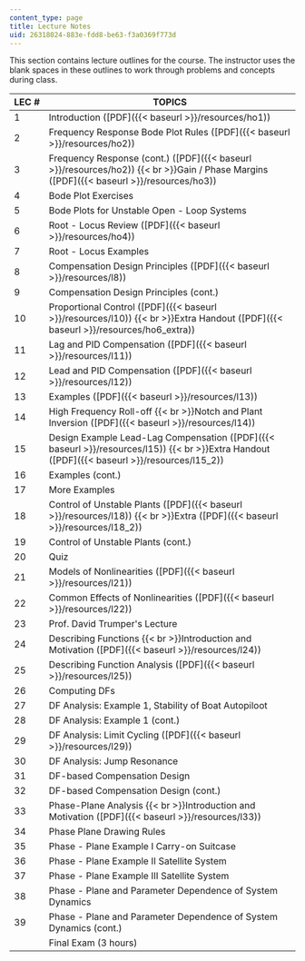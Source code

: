 ```yaml
---
content_type: page
title: Lecture Notes
uid: 26318024-883e-fdd8-be63-f3a0369f773d
---
```


This section contains lecture outlines for the course. The instructor uses the blank spaces in these outlines to work through problems and concepts during class.

| LEC # | TOPICS |
| --- | --- |
| 1 | Introduction ([PDF]({{< baseurl >}}/resources/ho1)) |
| 2 | Frequency Response Bode Plot Rules ([PDF]({{< baseurl >}}/resources/ho2)) |
| 3 | Frequency Response (cont.) ([PDF]({{< baseurl >}}/resources/ho2))  {{< br >}}Gain / Phase Margins ([PDF]({{< baseurl >}}/resources/ho3)) |
| 4 | Bode Plot Exercises |
| 5 | Bode Plots for Unstable Open - Loop Systems |
| 6 | Root - Locus Review ([PDF]({{< baseurl >}}/resources/ho4)) |
| 7 | Root - Locus Examples |
| 8 | Compensation Design Principles ([PDF]({{< baseurl >}}/resources/l8)) |
| 9 | Compensation Design Principles (cont.) |
| 10 | Proportional Control ([PDF]({{< baseurl >}}/resources/l10))  {{< br >}}Extra Handout ([PDF]({{< baseurl >}}/resources/ho6_extra)) |
| 11 | Lag and PID Compensation ([PDF]({{< baseurl >}}/resources/l11)) |
| 12 | Lead and PID Compensation ([PDF]({{< baseurl >}}/resources/l12)) |
| 13 | Examples ([PDF]({{< baseurl >}}/resources/l13)) |
| 14 | High Frequency Roll-off  {{< br >}}Notch and Plant Inversion ([PDF]({{< baseurl >}}/resources/l14)) |
| 15 | Design Example Lead-Lag Compensation ([PDF]({{< baseurl >}}/resources/l15))  {{< br >}}Extra Handout ([PDF]({{< baseurl >}}/resources/l15_2)) |
| 16 | Examples (cont.) |
| 17 | More Examples |
| 18 | Control of Unstable Plants ([PDF]({{< baseurl >}}/resources/l18))  {{< br >}}Extra ([PDF]({{< baseurl >}}/resources/l18_2)) |
| 19 | Control of Unstable Plants (cont.) |
| 20 | Quiz |
| 21 | Models of Nonlinearities ([PDF]({{< baseurl >}}/resources/l21)) |
| 22 | Common Effects of Nonlinearities ([PDF]({{< baseurl >}}/resources/l22)) |
| 23 | Prof. David Trumper's Lecture |
| 24 | Describing Functions  {{< br >}}Introduction and Motivation ([PDF]({{< baseurl >}}/resources/l24)) |
| 25 | Describing Function Analysis ([PDF]({{< baseurl >}}/resources/l25)) |
| 26 | Computing DFs |
| 27 | DF Analysis: Example 1, Stability of Boat Autopiloot |
| 28 | DF Analysis: Example 1 (cont.) |
| 29 | DF Analysis: Limit Cycling ([PDF]({{< baseurl >}}/resources/l29)) |
| 30 | DF Analysis: Jump Resonance |
| 31 | DF-based Compensation Design |
| 32 | DF-based Compensation Design (cont.) |
| 33 | Phase-Plane Analysis  {{< br >}}Introduction and Motivation ([PDF]({{< baseurl >}}/resources/l33)) |
| 34 | Phase Plane Drawing Rules |
| 35 | Phase - Plane Example I Carry-on Suitcase |
| 36 | Phase - Plane Example II Satellite System |
| 37 | Phase - Plane Example III Satellite System |
| 38 | Phase - Plane and Parameter Dependence of System Dynamics |
| 39 | Phase - Plane and Parameter Dependence of System Dynamics (cont.) |
| &nbsp; | Final Exam (3 hours)